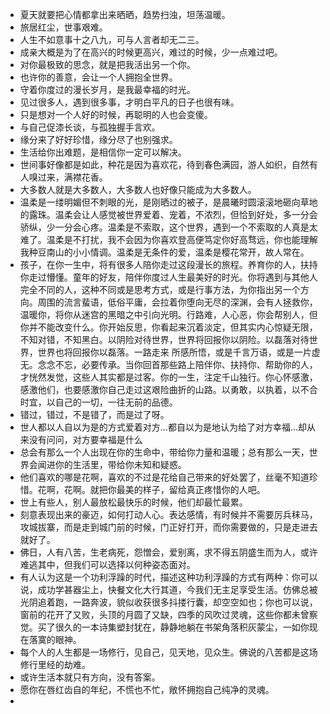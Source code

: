 - 夏天就要把心情都拿出来晒晒，趋势扫浊，坦荡温暖。
- 旅居红尘，世事艰难。
- 人生不如意事十之八九，可与人言者却无二三。
- 成亲大概是为了在高兴的时候更高兴，难过的时候，少一点难过吧。
- 对你最极致的思念，就是把我活出另一个你。
- 也许你的善意，会让一个人拥抱全世界。
- 守着你度过的漫长岁月，是我最幸福的时光。
- 见过很多人，遇到很多事，才明白平凡的日子也很有味。
- 只是想对一个人好的时候，再聪明的人也会变傻。
- 与自己促漆长谈，与孤独握手言欢。
- 缘分来了好好珍惜，缘分尽了也别强求。
- 生活给你出难题，是相信你一定可以解决。
- 世间事好像都是如此，种花是因为喜欢花，待到春色满园，游人如织，自然有人嗅过来，满襟花香。
- 大多数人就是大多数人，大多数人也好像只能成为大多数人。
- 温柔是一缕明媚但不刺眼的光，是刚晒过的被子，是晨曦时圆滚滚地砸向草地的露珠。温柔会让人感觉被世界爱着、宠着，不浓烈，但恰到好处，多一分会骄纵，少一分会心疼。温柔是不索取，这个世界，遇到一个不索取的人真是太难了。温柔是不打扰，我不会因为你喜欢登高便笃定你好高骛远，你也能理解我种豆南山的小小情调。温柔是无条件的爱，温柔是樱花常开，故人常在。
- 孩子，在你一生中，将有很多人陪你走过这段漫长的旅程。养育你的人，扶持你走过懵懂。童年的好友，陪伴你度过人生最美好的时光。你将遇到与其他人完全不同的人，这种不同或是思考方式，或是行事方法，为你指出另一个方向。周围的流言蜚语，低俗平庸，会拉着你堕向无尽的深渊，会有人拯救你，温暖你，将你从迷宫的黑暗之中引向光明。行路难，人心恶，你会帮别人，但你并不能改变什么。你开始反思，你看起来沉着淡定，但其实内心惊疑无限，不知对错，不知黑白。以阴险对待世界，世界将回报你以阴险。以磊落对待世界，世界也将回报你以磊落。一路走来 所感所悟，或是千言万语，或是一片虚无。念念不忘，必要传承。当你回首那些路上陪伴你、扶持你、帮助你的人，才恍然发觉，这些人其实都是过客。你的一生，注定千山独行。你心怀感激，感激他们，也要感激你自己走过这艰险曲折的山路。以勇敢，以执着，以不合时宜，以自己的一切，一往无前的品德。
- 错过，错过，不是错了，而是过了呀。
- 世人都以人自以为是的方式爱着对方…都自以为是地认为给了对方幸福…却从来没有问问，对方要幸福是什么
- 总会有那么一个人出现在你的生命中，带给你力量和温暖；总有那么一天，世界会闻进你的生活里，带给你未知和疑惑。
- 他们喜欢的哪是花啊，喜欢的不过是花给自己带来的好处罢了，丝毫不知道珍惜。花啊，花啊。就把你最美的样子，留给真正疼惜你的人吧。
- 世上有些人，别人最放松最快乐的时候，他们却最忙最累。
- 刻意表现出来的豪迈，如何打动人心。表达感情，有时候并不需要厉兵秣马，攻城拔寨，而是走到城门前的时候，门正好打开，而你需要做的，只是走进去就好了。
- 佛日，人有八苦，生老病死，怨憎会，爱别离，求不得五阴盛生而为人，或许难逃其中，但我们可以选择以何种姿态面对。
- 有人认为这是一个功利浮躁的时代，描述这种功利浮躁的方式有两种：你可以说，成功学甚器尘上，快餐文化大行其道，今我们无主足享受生活。仿佛总被光阴追着跑，一路奔波，貌似收获很多抖搂行囊，却空空如也；你也可以说，窗前的花开了又败，头顶的月圆了又缺，四季的风吹过灵魂，这些你都未曾察觉。买了很久的一本诗集塑封犹在，静静地躺在书架角落积灰蒙尘，一如你现在落寞的眼神。
- 每个人的人生都是一场修行，见自己，见天地，见众生。佛说的八苦都是这场修行里经的劫难。
- 或许生活本就只有方向，没有答案。
- 愿你在唇红齿自的年纪，不慌也不忙，敞怀拥抱自己纯净的灵魂。
- 